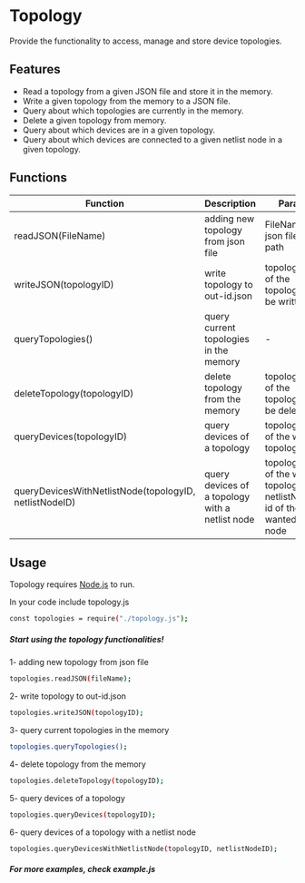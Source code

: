 # Topology
Provide the functionality to access, manage and store device topologies.

## Features

- Read a topology from a given JSON file and store it in the memory.
- Write a given topology from the memory to a JSON file.
- Query about which topologies are currently in the memory.
- Delete a given topology from memory.
- Query about which devices are in a given topology.
- Query about which devices are connected to a given netlist node in a given topology.


## Functions

| Function | Description | Params | return |
| ------ | ------ | ------ | ------ |
| readJSON(FileName) | adding new topology from json file | FileName: json file input path| - |
| writeJSON(topologyID) | write topology to out-id.json | topologyID: id of the topology to be written| - |
| queryTopologies() | query current topologies in the memory | - | Array of toplogies IDs |
| deleteTopology(topologyID) | delete topology from the memory | topologyID: id of the topology to be deleted | - |
| queryDevices(topologyID) | query devices of a topology | topologyID: id of the wanted topology | Array of devices IDs |
| queryDevicesWithNetlistNode(topologyID, netlistNodeID) | query devices of a topology with a netlist node | topologyID: id of the wanted topology, netlistNodeID: id of the wanted netlist node | Array of Objects: [ {id: deviceID, terminal: deviceConnectedTerminal} ] |

## Usage

Topology requires [Node.js](https://nodejs.org/) to run.

In your code include topology.js

```sh
const topologies = require("./topology.js");
```

#####  Start using the topology functionalities!

1- adding new topology from json file
```sh
topologies.readJSON(fileName);
```

2- write topology to out-id.json
```sh
topologies.writeJSON(topologyID);
```

3- query current topologies in the memory
```sh
topologies.queryTopologies();
```

4- delete topology from the memory
```sh
topologies.deleteTopology(topologyID);
```

5- query devices of a topology
```sh
topologies.queryDevices(topologyID);
```

6- query devices of a topology with a netlist node
```sh
topologies.queryDevicesWithNetlistNode(topologyID, netlistNodeID);
```

##### For more examples, check example.js